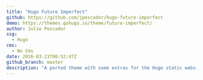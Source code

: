 ```yaml
---
title: "Hugo Future Imperfect"
github: https://github.com/jpescador/hugo-future-imperfect
demo: https://themes.gohugo.io/theme/future-imperfect/
author: Julio Pescador
ssg:
  - Hugo
cms:
  - No Cms
date: 2016-03-21T00:52:47Z
github_branch: master
description: "A ported theme with some extras for the Hugo static website engine"
---
```

